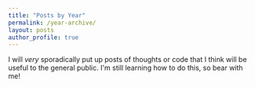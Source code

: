 ```yaml
---
title: "Posts by Year"
permalink: /year-archive/
layout: posts
author_profile: true
---
```


I will *very* sporadically put up posts of thoughts or code that I think will be useful to the general public. I'm still learning how to do this, so bear with me!